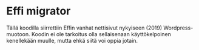 # Effi migrator

Tällä koodilla siirrettiin Effin vanhat nettisivut nykyiseen (2019) Wordpress-muotoon. Koodin ei ole tarkoitus olla sellaisenaan käyttökelpoinen kenellekään muulle, mutta ehkä siitä voi oppia jotain.
